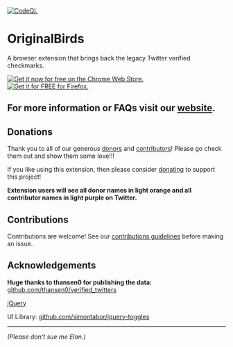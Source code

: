 [![CodeQL](https://github.com/chromestone/OriginalBirds/actions/workflows/github-code-scanning/codeql/badge.svg)](https://github.com/chromestone/OriginalBirds/actions/workflows/github-code-scanning/codeql)

# OriginalBirds

A browser extension that brings back the legacy Twitter verified checkmarks.

[![Get it now for free on the Chrome Web Store.](https://chromestone.github.io/OriginalBirds/images/chrome_white_bg.png)](https://chrome.google.com/webstore/detail/original-birds/chhgbpmapfgibdoimakecicdlhhmkpjn)
[![Get it for FREE for Firefox.](https://chromestone.github.io/OriginalBirds/images/firefox.webp)](https://addons.mozilla.org/en-US/firefox/addon/original-birds/)

## For more information or FAQs visit our [website](https://chromestone.github.io/OriginalBirds/).

## Donations
Thank you to all of our generous [donors](https://chromestone.github.io/OriginalBirds/donors.html) and [contributors](https://chromestone.github.io/OriginalBirds/contributors.html)! Please go check them out and show them some love!!!

If you like using this extension, then please consider [donating](https://www.buymeacoffee.com/openbirds) to support this project!<br />

**Extension users will see all donor names in light orange and all contributor names in light purple on Twitter.**

## Contributions

Contributions are welcome! See our [contributions guidelines](CONTRIBUTING.md) before making an issue.

## Acknowledgements

**Huge thanks to thansen0 for publishing the data:** [github.com/thansen0/verified_twitters](https://github.com/thansen0/verified_twitters)

[jQuery](https://github.com/jquery/jquery)

UI Library: [github.com/simontabor/jquery-toggles](https://github.com/simontabor/jquery-toggles)

---

_(Please don't sue me Elon.)_

